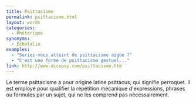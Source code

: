 ```yaml
---
title: Psittacisme
permalink: psittacisme.html
layout: words
categories:
  - Rhétorique
synonyms:
  - Echolalie
examples:
  - "Seriez-vous atteint de psittacisme aigüe ?"
  - "C'est une forme de psittacisme gestuel..."
link: http://www.dicopsy.com/psittacisme.htm
---
```


Le terme psittacisme a pour origine latine psittacus, qui signifie perroquet. Il est employé pour qualifier la répétition mécanique d'expressions, phrases ou formules par un sujet, qui ne les comprend pas nécessairement.

